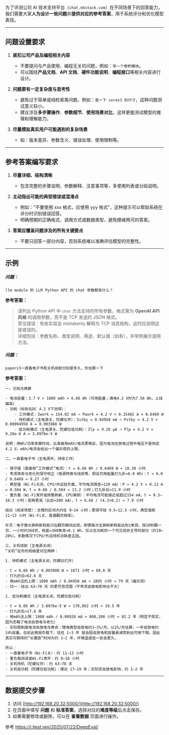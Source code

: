 为了评测公司 AI 技术支持平台（`chat.m5stack.com`）在不同场景下的回答能力，我们需要大家**人为设计一些问题**并**提供对应的参考答案**，用于系统评分和优化模型表现。

---
## **问题设置要求**

1. **紧扣公司产品及编程相关内容**
    - 不要提问与产品使用、编程无关的问题，例如：`写一个卷积模块`。
    - 可以围绕**产品文档**、**API 文档**、**硬件功能说明**、**编程接口**等相关内容进行设计。
    
2. **问题要有一定复杂度与思考性**
    - 避免过于简单或纯检索类问题，例如：`查一下 cores3 的尺寸`，这种问题测试意义较小。
    - 建议涉及**多步骤操作**、**参数细节**、**使用场景对比**，这样更能测试模型的推理和理解能力。
    
3. **尽量模拟真实用户可能遇到的复杂场景**
    - 如：版本差异、参数含义、错误处理、使用限制等。

---
## **参考答案编写要求**

1. **尽量详细、结构清晰**
    - 包含完整的步骤说明、参数解释、注意事项等，多使用列表或分段说明。
    
2. **主动指出可能的典型错误或混淆点**
    - 例如：“不要使用 xxx 格式，应使用 yyy 格式”，这种提示可以帮助系统在评分时识别错误回答。
    - 明确预期的正确格式、调用方式或数据类型，避免模棱两可的答案。
    
3. **答案应覆盖问题涉及的所有关键要点**
    - 不要只回答一部分内容，否则系统难以准确评估模型的完整性。

---
## **示例**

##### **问题：**  
`llm module 的 LLM Python API 的 chat 参数都有什么？`

**参考答案：**

> 请列出 Python API 中 `chat` 方法支持的所有参数，格式需为 **OpenAI API 风格** 的调用参数，而不是 TCP 发送的 JSON 格式。  
> 常见错误：有些实现会 mistakenly 解释为 TCP 消息结构，这时应说明这是错误的。  
> 详细包括：参数名称、类型说明、用途、默认值（如有），并举例展示调用方法。



##### **问题：**  
`papers3一直看电子书和关机续航分别是多久，你估算一下`

**参考答案：**
```
一、已知与换算

- 电池容量：3.7 V × 1800 mAh ≈ 6.66 Wh（可用能量；满电4.2 V时为7.56 Wh，上线偏高）
- 功耗（标称在DC 4.2 V下测得）：
    - 工作模式：Iwork = 154.02 mA → Pwork = 4.2 V × 0.15402 A = 0.6469 W
    - 待机模式（主电源关、陀螺仪开）：Istby = 0.94958 mA → Pstby = 4.2 V × 0.00094958 A = 0.003988 W
    - 低功耗模式（主电源关、陀螺仪低功耗）：Ilp = 9.28 μA → Plp = 4.2 V × 9.28e-6 A = 3.8976e-5 W

说明：用Wh/功率来算时间，比直接用mAh/电流更稳妥，因为电池在放电过程中电压不是恒定4.2 V。mAh/电流会给出一个偏乐观的上限。

二、一直看电子书（主电源开，持续工作）

- 保守值（直接用“工作模式”电流）：t = 6.66 Wh / 0.6469 W ≈ 10.30 小时
- 考虑效率与老化的保守校正（电源转换与线损等，假设可用能量打九折≈6.0 Wh）：t ≈ 6.0 / 0.6469 ≈ 9.27 小时
- 典型值（Wi‑Fi关闭、CPU/外设轻负载，平均电流降至≈120 mA）：P ≈ 4.2 V × 0.12 A = 0.504 W，t = 6.66 / 0.504 ≈ 13.2 小时；打九折后≈11.9 小时
- 重负载（Wi‑Fi常开或频繁刷新、CPU满频）：平均电流可能接近或超过154 mA，t ≈ 9.3–10.3 小时；若再更高（比如≈200 mA），t ≈ 6.66 / (4.2×0.2) ≈ 7.9 小时

结论（阅读场景）：合理的区间大约在 9–14 小时；更保守给 9.5–12.5 小时，典型值取 11–13 小时（Wi‑Fi关、普通翻页频率）。

补充：电子墨水屏刷新耗能只在翻页瞬间出现。即便每次全屏刷新耗能达到1焦耳，按10秒翻一页，一小时约360页，耗能≈360焦耳≈0.1 Wh，仅占总功耗的一个可见但非主导的部分（约10–20%）。多数情况下CPU/外设待机功耗是主因。

三、关机续航（主电源关闭）  
“关机”在你的规格里对应两种：

1. 待机模式（主电源关闭，陀螺仪打开）

- t = 6.66 Wh / 0.003988 W ≈ 1671 小时 ≈ 69.6 天
- 打九折后≈62.6 天
- 用mAh法的上限：1800 mAh / 0.94958 mA ≈ 1895 小时 ≈ 79 天（偏乐观）
- 归一：给出 63–70 天 的更可信范围（不考虑自放电影响也不大）

2. 低功耗模式（主电源关闭，陀螺仪低功耗）

- t = 6.66 Wh / 3.8976e-5 W ≈ 170,892 小时 ≈ 19.5 年
- 打九折后≈17.6 年
- 用mAh法上限：1800 mAh / 0.00928 mA ≈ 808,200 小时 ≈ 92.2 年（明显不现实，因为忽略了电池自放电与老化）
- 实际限制是电池自放电与寿命：锂电典型自放电约1–3%/月。以2%/月估算，一年自放电约24%容量。在如此微弱负载下，往往 1–3 年 就会因自放电和容量衰减而到达可用下限。因此真实可期待的“长置放”时间为约 1–2 年，环境温度低一些会更久。

所以：
- 一直看电子书（Wi‑Fi关）：约 11–13 小时
- 重负载阅读或Wi‑Fi常开：约 8–10 小时
- 关机待机（陀螺仪开）：约 63–70 天
- 关机低功耗（陀螺仪低功耗）：理论 17–19 年；实际受自放电影响，约 1–2 年
```




---



## **数据提交步骤**

1. 访问 [http://192.168.20.32:5000/](http://192.168.20.32:5000/)
2. 在页面中填写 **问题** 和 **标准答案**，选择对应的**难度等级**后点击保存。
3. 如果需要修改或删除，可以在 **查看数据** 页面进行操作。

参考
https://i.itest.ren/2025/07/22/DeepEval/

